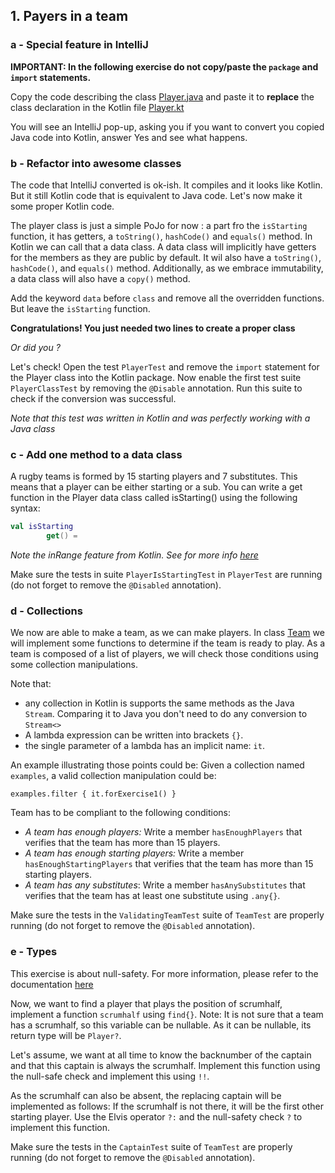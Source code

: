 ## 1. Payers in a team

### a - Special feature in IntelliJ
**IMPORTANT: In the following exercise do not copy/paste the `package` and `import` statements.**

Copy the code describing the class [Player.java](./../src/main/java/com/paulienvanalst/rugbymatch/team/Player.java) and
paste it to __replace__ the class declaration in the Kotlin file [Player.kt](../src/main/kotlin/com/paulienvanalst/rugbymatch/team/Player.kt)

You will see an  IntelliJ pop-up, asking you if you want to convert you copied Java code into Kotlin, answer Yes and see what happens.

### b - Refactor into awesome classes

The code that IntelliJ converted is ok-ish. It compiles and it looks like Kotlin. But it still Kotlin code that is equivalent to Java code. Let's now make it some proper Kotlin code.

The player class is just a simple PoJo for now : a part fro the `isStarting` function, it has getters, a `toString()`, `hashCode()` and `equals()` method. 
In Kotlin we can call that a data class. A data class will implicitly have getters for the members as they are public by default. It wil also have a `toString()`, `hashCode()`, and `equals()` method. 
Additionally, as we embrace immutability, a data class will also have a `copy()` method.

Add the keyword `data` before `class` and remove all the overridden functions. But leave the `isStarting` function.

**Congratulations! You just needed two lines to create a proper class**

_Or did you ?_ 

Let's check! Open the test `PlayerTest` and remove the `import` statement for the Player class into the Kotlin package.
Now enable the first test suite `PlayerClassTest` by removing the `@Disable` annotation. Run this suite to check if the conversion was successful.

*Note that this test was written in Kotlin and was perfectly working with a Java class*

###  c - Add one method to a data class
A rugby teams is formed by 15 starting players and 7 substitutes. This means that a player can be either starting or a sub.
 You can write a get function in the Player data class called isStarting() using the following syntax:
```kotlin
val isStarting
        get() = 
```
*Note the inRange feature from Kotlin. See for more info [here](https://kotlinlang.org/docs/reference/ranges.html)*

Make sure the tests in suite `PlayerIsStartingTest` in `PlayerTest` are running (do not forget to remove the `@Disabled` annotation).

###  d - Collections

We now are able to make a team, as we can make players.
In class [Team](../src/main/kotlin/com/paulienvanalst/rugbymatch/team/Team.kt) we will implement some functions to determine if the team is ready to play.
As a team is composed of a list of players, we will check those conditions using some collection manipulations. 

Note that:
 * any collection in Kotlin is supports the same methods as the Java `Stream`. Comparing it to Java you don't need to do any conversion to `Stream<>`
 * A lambda expression can be written into brackets `{}`.
 * the single parameter of a lambda has an implicit name: `it`.
 
 An example illustrating those points could be:  Given a collection named `examples`, a valid collection manipulation could be: 
 
 `examples.filter { it.forExercise1() }`
 
Team has to be compliant to the following conditions:
 - _A team has enough players:_ Write a member `hasEnoughPlayers` that verifies that the team has more than 15 players.
 - _A team has enough starting players:_ Write a member `hasEnoughStartingPlayers` that verifies that the team has more than 15 starting players.
 - _A team has any substitutes_: Write a member `hasAnySubstitutes` that verifies that the team has at least one substitute using `.any{}`.


Make sure the tests in the `ValidatingTeamTest` suite of `TeamTest` are properly running (do not forget to remove the `@Disabled` annotation).

### e - Types
This exercise is about null-safety. For more information, please refer to the documentation [here](https://kotlinlang.org/docs/reference/null-safety.html)

Now, we want to find a player that plays the position of scrumhalf, implement a function `scrumhalf` using `find{}`.
Note: It is not sure that a team has a scrumhalf, so this variable can be nullable. 
As it can be nullable, its return type will be `Player?`.

Let's assume, we want at all time to know the backnumber of the captain and that this captain is always the scrumhalf.
Implement this function using the null-safe check and implement this using `!!`.

As the scrumhalf can also be absent, the replacing captain will be implemented as follows: 
If the scrumhalf is not there, it will be the first other starting player.
Use the Elvis operator `?:` and the null-safety check `?` to implement this function.

Make sure the tests in the `CaptainTest` suite of `TeamTest` are properly running (do not forget to remove the `@Disabled` annotation).
